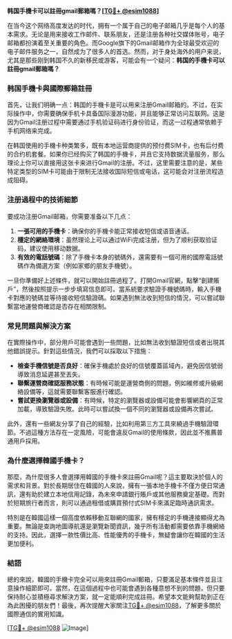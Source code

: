 **韩国手機卡可以註冊gmail郵箱嗎？[[TG💪+ @esim1088](https://t.me/s/esim1088)]**

在当今这个网络高度发达的时代，拥有一个属于自己的电子邮箱几乎是每个人的基本需求。无论是用来接收工作邮件、联系朋友，还是注册各种社交媒体账号，电子邮箱都扮演着至关重要的角色。而Google旗下的Gmail邮箱作为全球最受欢迎的电子邮件服务之一，自然成为了很多人的首选。然而，对于身处海外的用户来说，尤其是那些刚到韩国不久的新移民或游客，可能会有一个疑问：**韩国的手機卡可以註冊gmail郵箱嗎？**

### **韩国手機卡與國際郵箱註冊**

首先，让我们明确一点：韩国的手機卡是可以用来注册Gmail邮箱的。不过，在实际操作中，你需要确保手机卡具备国际漫游功能，并且能够正常访问互联网。这是因为Gmail注册过程中需要通过手机验证码进行身份验证，而这一过程通常依赖于手机网络来完成。

在韩国使用的手機卡种类繁多，既有本地运营商提供的预付费SIM卡，也有后付费的合约机套餐。如果你已经购买了韩国的手機卡，并且它支持数据流量服务，那么理论上你可以直接用这张卡来进行Gmail的注册。不过，这里需要注意的是，某些特定类型的SIM卡可能由于限制无法接收国际短信或电话，这可能会对注册流程造成阻碍。

### **注册過程中的技術細節**

要成功注册Gmail邮箱，你需要准备以下几点：

1. **一張可用的手機卡**：确保你的手機卡能正常接收短信或语音通话。
2. **穩定的網絡環境**：虽然理论上可以通过WiFi完成注册，但为了顺利获取验证码，建议使用移动数据。
3. **有效的電話號碼**：除了手機卡本身的號碼外，還需要有一個可用的國際電話號碼作為備選方案（例如家鄉的朋友手機號）。

一旦你準備好上述條件，就可以開始註冊過程了。打開Gmail官網，點擊“創建賬戶”，然後按照提示一步步填寫信息即可。當系統要求驗證手機號碼時，輸入手機卡對應的號碼並等待接收短信驗證碼。如果遇到無法收到短信的情況，可以嘗試聯繫當地運營商確認是否存在相關限制。

### **常見問題與解決方案**

在實際操作中，部分用戶可能會遇到一些問題，比如無法收到驗證短信或者出現其他錯誤提示。針對這些情況，我們可以採取以下措施：

- **檢查手機信號是否良好**：確保手機處於良好的信號覆蓋區域內，避免因信號弱導致消息延遲甚至丟失。
- **聯繫運營商確認服務狀態**：有時候可能是運營商側的問題，例如維修或升級網絡設備等，這就需要聯繫客服進行確認。
- **嘗試更換瀏覽器或設備**：有時候，特定的瀏覽器或設備可能會影響網頁的正常加載，導致驗證失敗。此時可以嘗試換一個不同的瀏覽器或設備再次嘗試。

此外，還有一些網友分享了自己的經驗，比如利用第三方工具來繞過手機驗證環節。不過這種方法存在一定風險，可能會違反Gmail的使用條款，因此並不推薦普通用戶採用。

### **為什麼選擇韓國手機卡？**

那麼，為什麼很多人會選擇用韓國的手機卡來註冊Gmail呢？這主要取決於個人的需求和背景。對於長期居住在韓國的人來說，擁有一張本地手機卡不僅方便日常通訊，還有助於建立本地信用記錄，為未來申請銀行賬戶或其他服務奠定基礎。而對於短期旅行者而言，則可以通過租借或購買預付式SIM卡來滿足臨時通訊需求。

特別是在韓國這樣一個高度依賴移動互聯網的國家，擁有穩定的手機連接顯得尤為重要。無論是查詢地圖導航還是瀏覽新聞資訊，幾乎所有活動都需要依靠手機網絡的支持。因此，選擇一款性價比高、性能優秀的手機卡，無疑會讓你在韓國的生活更加便利。

### **結語**

總的來說，韓國的手機卡完全可以用來註冊Gmail郵箱，只要滿足基本條件並且注意操作細節即可。當然，在這個過程中也可能會遇到各種意想不到的問題，但只要保持耐心並積極尋求解決方案，就一定能順利完成註冊。希望本文能夠幫助到正在為此困擾的朋友們！最後，再次提醒大家關注[TG💪+ @esim1088](https://t.me/s/esim1088)，了解更多關於國際通信的實用知識。

[[TG💪+ @esim1088](https://t.me/s/esim1088) ![Image](https://i.postimg.cc/4NQfJmqS/Snipaste-2025-05-13-00-14-12.png)]